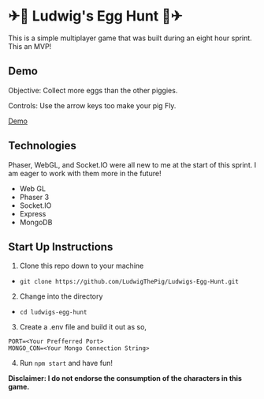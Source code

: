 # ✈🐖 Ludwig's Egg Hunt 🐖✈

This is a simple multiplayer game that was built during an eight hour sprint. This an MVP!

## Demo

Objective: Collect more eggs than the other piggies.

Controls: Use the arrow keys too make your pig Fly.

[Demo](https://fathomless-island-39805.herokuapp.com/)

## Technologies
Phaser, WebGL, and Socket.IO were all new to me at the start of this sprint. I am eager to work with them more in the future!
- Web GL
- Phaser 3
- Socket.IO
- Express
- MongoDB

## Start Up Instructions

1. Clone this repo down to your machine
  - `git clone https://github.com/LudwigThePig/Ludwigs-Egg-Hunt.git`
2. Change into the directory
  - `cd ludwigs-egg-hunt`
3. Create a .env file and build it out as so,
```
PORT=<Your Prefferred Port>
MONGO_CON=<Your Mongo Connection String>
```
4. Run `npm start` and have fun!

**Disclaimer: I do not endorse the consumption of the characters in this game.**